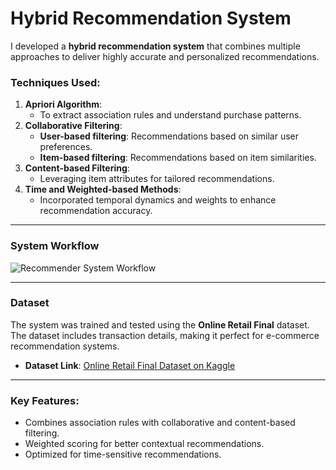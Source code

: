 # Hybrid Recommendation System

I developed a **hybrid recommendation system** that combines multiple approaches to deliver highly accurate and personalized recommendations. 

### Techniques Used:
1. **Apriori Algorithm**:
   - To extract association rules and understand purchase patterns.
2. **Collaborative Filtering**:
   - **User-based filtering**: Recommendations based on similar user preferences.
   - **Item-based filtering**: Recommendations based on item similarities.
3. **Content-based Filtering**:
   - Leveraging item attributes for tailored recommendations.
4. **Time and Weighted-based Methods**:
   - Incorporated temporal dynamics and weights to enhance recommendation accuracy.

---

### System Workflow
![Recommender System Workflow](https://forbytes.com/wp-content/uploads/Introduction-To-Recommender-Systems_03.jpg)

---

### Dataset
The system was trained and tested using the **Online Retail Final** dataset. The dataset includes transaction details, making it perfect for e-commerce recommendation systems.

- **Dataset Link**: [Online Retail Final Dataset on Kaggle](https://www.kaggle.com/datasets/mustafacicek/online-retail-final)

---

### Key Features:
- Combines association rules with collaborative and content-based filtering.
- Weighted scoring for better contextual recommendations.
- Optimized for time-sensitive recommendations.
